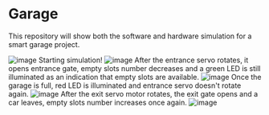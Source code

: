 # Garage
This repository will show both the software and hardware simulation for a smart garage project.

![image](https://user-images.githubusercontent.com/124823545/236263292-d099a586-d1bd-485c-a220-1bbdc9a5a132.png)
Starting simulation!
![image](https://user-images.githubusercontent.com/124823545/236263440-44d91b09-fa0b-4936-bcf5-ecf382b8dd3c.png)
After the entrance servo rotates, it opens entrance gate, empty slots number decreases and a green LED is still illuminated as an indication that empty slots are available.
![image](https://user-images.githubusercontent.com/124823545/236263866-81f552ab-040d-479e-a155-e5e4f6401c03.png)
Once the garage is full, red LED is illuminated and entrance servo doesn't rotate again.
![image](https://user-images.githubusercontent.com/124823545/236264604-e48f4a9f-b486-48eb-a45d-4b6c013583cc.png)
After the exit servo motor rotates, the exit gate opens and a car leaves, empty slots number increases once again.
![image](https://user-images.githubusercontent.com/124823545/236264344-39650f0c-2292-42e0-bb58-6c4e7c79556a.png)
